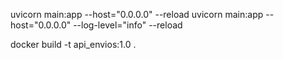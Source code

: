 uvicorn main:app --host="0.0.0.0" --reload
uvicorn main:app --host="0.0.0.0" --log-level="info"  --reload



docker build -t api_envios:1.0 .


